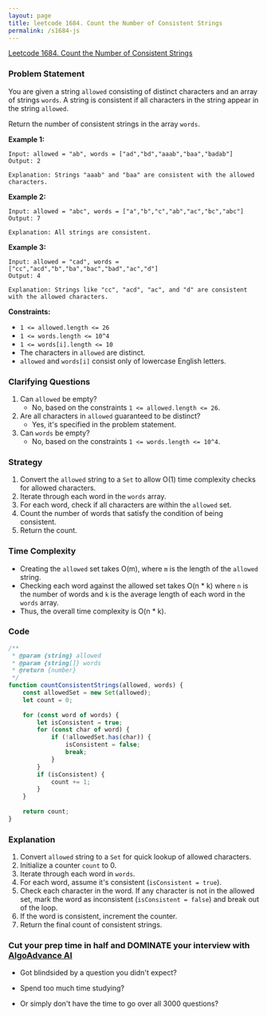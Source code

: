 ```yaml
---
layout: page
title: leetcode 1684. Count the Number of Consistent Strings
permalink: /s1684-js
---
```

[Leetcode 1684. Count the Number of Consistent Strings](https://algoadvance.github.io/algoadvance/l1684)
### Problem Statement

You are given a string `allowed` consisting of distinct characters and an array of strings `words`. A string is consistent if all characters in the string appear in the string `allowed`.

Return the number of consistent strings in the array `words`.

**Example 1:**
```
Input: allowed = "ab", words = ["ad","bd","aaab","baa","badab"]
Output: 2

Explanation: Strings "aaab" and "baa" are consistent with the allowed characters.
```

**Example 2:**
```
Input: allowed = "abc", words = ["a","b","c","ab","ac","bc","abc"]
Output: 7

Explanation: All strings are consistent.
```

**Example 3:**
```
Input: allowed = "cad", words = ["cc","acd","b","ba","bac","bad","ac","d"]
Output: 4

Explanation: Strings like "cc", "acd", "ac", and "d" are consistent with the allowed characters.
```

**Constraints:**
- `1 <= allowed.length <= 26`
- `1 <= words.length <= 10^4`
- `1 <= words[i].length <= 10`
- The characters in `allowed` are distinct.
- `allowed` and `words[i]` consist only of lowercase English letters.

### Clarifying Questions
1. Can `allowed` be empty?
   - No, based on the constraints `1 <= allowed.length <= 26`.
2. Are all characters in `allowed` guaranteed to be distinct?
   - Yes, it's specified in the problem statement.
3. Can `words` be empty?
   - No, based on the constraints `1 <= words.length <= 10^4`.

### Strategy
1. Convert the `allowed` string to a `Set` to allow O(1) time complexity checks for allowed characters.
2. Iterate through each word in the `words` array.
3. For each word, check if all characters are within the `allowed` set.
4. Count the number of words that satisfy the condition of being consistent.
5. Return the count.

### Time Complexity
- Creating the `allowed` set takes O(m), where `m` is the length of the `allowed` string.
- Checking each word against the allowed set takes O(n * k) where `n` is the number of words and `k` is the average length of each word in the `words` array.
- Thus, the overall time complexity is O(n * k).

### Code
```javascript
/**
 * @param {string} allowed
 * @param {string[]} words
 * @return {number}
 */
function countConsistentStrings(allowed, words) {
    const allowedSet = new Set(allowed);
    let count = 0;
    
    for (const word of words) {
        let isConsistent = true;
        for (const char of word) {
            if (!allowedSet.has(char)) {
                isConsistent = false;
                break;
            }
        }
        if (isConsistent) {
            count += 1;
        }
    }
    
    return count;
}
```

### Explanation
1. Convert `allowed` string to a `Set` for quick lookup of allowed characters.
2. Initialize a counter `count` to 0.
3. Iterate through each word in `words`.
4. For each word, assume it's consistent (`isConsistent = true`).
5. Check each character in the word. If any character is not in the allowed set, mark the word as inconsistent (`isConsistent = false`) and break out of the loop.
6. If the word is consistent, increment the counter.
7. Return the final count of consistent strings.


### Cut your prep time in half and DOMINATE your interview with [AlgoAdvance AI](https://algoAdvance.com)

- Got blindsided by a question you didn't expect?

- Spend too much time studying?

- Or simply don't have the time to go over all 3000 questions?

